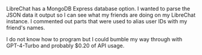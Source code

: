 LibreChat has a MongoDB Express database option. I wanted to parse the JSON data it output so I can see what my friends are doing on my LibreChat instance. I commented out parts that were used to alias user IDs with my friend's names.

I do not know how to program but I could bumble my way through with GPT-4-Turbo and probably $0.20 of API usage.
